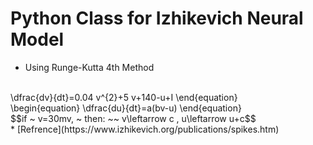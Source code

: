 # Python Class for Izhikevich Neural Model

* Using Runge-Kutta 4th Method
<br>
\dfrac{dv}{dt}=0.04 v^{2}+5 v+140-u+I
\end{equation}
<br>
\begin{equation}
\dfrac{du}{dt}=a(bv-u)
\end{equation}
<br>
$$if ~ v=30mv, ~ then: ~~ v\leftarrow c , u\leftarrow u+c$$
<br>
* [Refrence](https://www.izhikevich.org/publications/spikes.htm)
